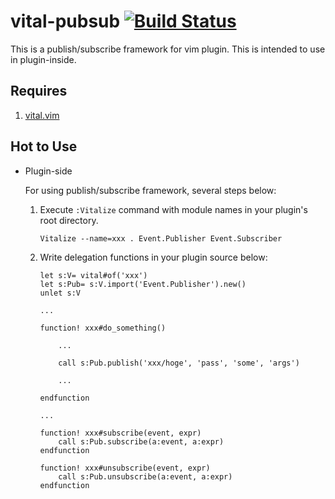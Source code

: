 vital-pubsub [![Build Status](https://travis-ci.org/kamichidu/vital-pubsub.svg?branch=master)](https://travis-ci.org/kamichidu/vital-pubsub)
====================================================================================================
This is a publish/subscribe framework for vim plugin.
This is intended to use in plugin-inside.

Requires
----------------------------------------------------------------------------------------------------
1. [vital.vim](https://github.com/vim-jp/vital.vim)

Hot to Use
----------------------------------------------------------------------------------------------------
* Plugin-side

    For using publish/subscribe framework, several steps below:

    1. Execute `:Vitalize` command with module names in your plugin's root directory.

        `Vitalize --name=xxx . Event.Publisher Event.Subscriber`

    1. Write delegation functions in your plugin source below:

        ```vim:
        let s:V= vital#of('xxx')
        let s:Pub= s:V.import('Event.Publisher').new()
        unlet s:V

        ...

        function! xxx#do_something()

            ...

            call s:Pub.publish('xxx/hoge', 'pass', 'some', 'args')

            ...

        endfunction

        ...

        function! xxx#subscribe(event, expr)
            call s:Pub.subscribe(a:event, a:expr)
        endfunction

        function! xxx#unsubscribe(event, expr)
            call s:Pub.unsubscribe(a:event, a:expr)
        endfunction
        ```
